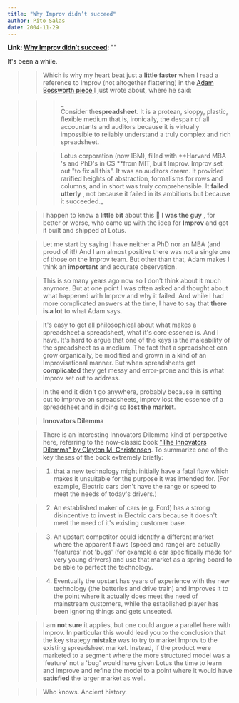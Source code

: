 ```yaml
---
title: "Why Improv didn’t succeed"
author: Pito Salas
date: 2004-11-29
---
```


**Link: [Why Improv didn’t succeed](None):** ""

It's been a while.

>>

>> Which is why my heart beat just a **little faster** when I read a reference
to Improv (not altogether flattering) in the [Adam Bossworth piece
](<http://www.adambosworth.net/archives/000031.html>)I just wrote about, where
he said:

>>

>>> _  
> Consider the**spreadsheet**. It is a protean, sloppy, plastic, flexible
> medium that is, ironically, the despair of all accountants and auditors
> because it is virtually impossible to reliably understand a truly complex
> and rich spreadsheet.
>>>

>>> Lotus corporation (now IBM), filled with **Harvard MBA 's and PhD's in CS
**from MIT, built Improv. Improv set out "to fix all this". It was an auditors
dream. It provided rarified heights of abstraction, formalisms for rows and
columns, and in short was truly comprehensible. It **failed utterly** , not
because it failed in its ambitions but because it succeeded._

>>

>> I happen to know **a little bit** about this 🙂 **I was the guy** , for
better or worse, who came up with the idea for **Improv** and got it built and
shipped at Lotus.

>>

>> Let me start by saying I have neither a PhD nor an MBA (and proud of it!)
And I am almost positive there was not a single one of those on the Improv
team. But other than that, Adam makes I think an **important** and accurate
observation.

>>

>> This is so many years ago now so I don't think about it much anymore. But
at one point I was often asked and thought about what happened with Improv and
why it failed. And while I had more complicated answers at the time, I have to
say that **there is a lot** to what Adam says.

>>

>> It's easy to get all philosophical about what makes a spreadsheet a
spreadsheet, what it's core essence is. And I have. It's hard to argue that
one of the keys is the maleability of the spreadsheet as a medium. The fact
that a spreadsheet can grow organically, be modified and grown in a kind of an
Improvisational manner. But when spreadsheets get **complicated** they get
messy and error-prone and this is what Improv set out to address.

>>

>> In the end it didn't go anywhere, probably because in setting out to
improve on spreadsheets, Improv lost the essence of a spreadsheet and in doing
so **lost the market**.

>>

>> **Innovators Dilemma**

>>

>> There is an interesting Innovators Dilemma kind of perspective here,
referring to the now-classic book ["The Innovators Dilemma" by Clayton M.
Christensen](<http://www.amazon.com/exec/obidos/tg/detail/-/0875845851/002-1504404-5645600?v=glance>).
To summarize one of the key theses of the book extremely briefly:

>>

>>   1. that a new technology might initially have a fatal flaw which makes it
unsuitable for the purpose it was intended for. (For example, Electric cars
don't have the range or speed to meet the needs of today's drivers.)

>>   2. An established maker of cars (e.g. Ford) has a strong disincentive to
invest in Electric cars because it doesn't meet the need of it's existing
customer base.

>>   3. An upstart competitor could identify a different market where the
apparent flaws (speed and range) are actually 'features' not 'bugs' (for
example a car specifically made for very young drivers) and use that market as
a spring board to be able to perfect the technology.

>>   4. Eventually the upstart has years of experience with the new technology
(the batteries and drive train) and improves it to the point where it actually
does meet the need of mainstream customers, while the established player has
been ignoring things and gets unseated.

>>

>> I am **not sure** it applies, but one could argue a parallel here with
Improv. In particular this would lead you to the conclusion that the key
strategy **mistake** was to try to market Improv to the existing spreadsheet
market. Instead, if the product were marketed to a segment where the more
structured model was a 'feature' not a 'bug' would have given Lotus the time
to learn and improve and refine the model to a point where it would have
**satisfied** the larger market as well.

>>

>> Who knows. Ancient history.



